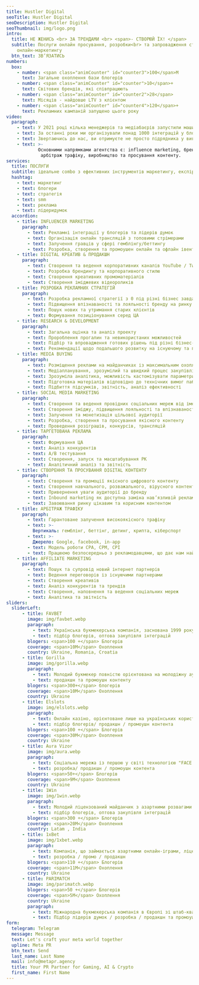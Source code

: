 ```yaml
---
title: Hustler Digital
seoTitle: Hustler Digital
seoDescription: Hustler Digital
seoThumbnail: img/logo.png
intro:
  title: НЕ ЖЕНИСЬ <br> ЗА ТРЕНДАМИ <br> <span>- СТВОРЮЙ ЇХ! </span>
  subtitle: Послуги онлайн просування, розробки<br> та запровадження стратегії
    онлайн-маркетингу
  btn_text: ЗB’ЯЗАТИСЬ
numbers:
  box:
    - number: <span class="animCounter" id="counter3">100</span>M
      text: Загальне охоплення бази блогерів
    - number: <span class="animCounter" id="counter">10</span>+
      text: Cвітових брендів, які співпрацюють
    - number: <span class="animCounter" id="counter2">28</span>
      text: Місяців - найдовше LTV з клієнтом
    - number: <span class="animCounter" id="counter4">120</span>+
      text: Рекламних кампаній запущено цього року
video:
  paragraph:
    - text: У 2021 році кілька менеджерів та медіабаєрів запустили машину зі створення та просування контенту. Так виник HUSTLER — креативне агентство fullstack просування.
    - text: За останні роки ми організували понад 1000 інтеграцій у блогерів різного рівня, реалізували близько 100 рекламних кампаній, встигли співпрацювати з 30+ гемблінг-проектами, серед яких бренди зі світовим ім'ям.
    - text: Звертаючись до нас, ви отримуєте не просто підрядника у вигляді агентства, а виділену in-house команду на аутсорсі з низкою переваг.
    - text: >-
            Основними напрямками агентства є: influence marketing, брендинг,
             арбітраж трафіку, виробництво та просування контенту.
services:
  title: ПОСЛУГИ
  subtitle: ідеальне combo з ефективних інструментів маркетингу, експірієнсу і лідерів думок.
  hashtag: 
    - text: маркетинг
    - text: блогери
    - text: стратегія
    - text: smm
    - text: реклама
    - text: лідеридумок
  accordion:
    - title: INFLUENCER MARKETING
      paragraph:
        - text: Рекламні інтеграції у блогерів та лідерів думок
        - text: Організація онлайн трансляцій з топовими стрімерами
        - text: Залучення гравців у сфері гемблінгу/беттингу
        - text: Розробка, створення та промоушен онлайн та офлайн івентів з лідерами думок
    - title: DIGITAL КРЕАТИВ & ПРОДАКШН
      paragraph:
        - text: Створення та ведення корпоративних каналів YouTube / Twitch
        - text: Розробка брендингу та корпоративного стилю
        - text: Створення креативних промоматеріалів
        - text: Створення іміджевих відеороликів
    - title: РОЗРОБКА РЕКЛАМНИХ СТРАТЕГІЙ
      paragraph:
        - text: Розробка рекламної стратегії з 0 під різні бізнес завдання
        - text: Підвищення впізнаваності та лояльності бренду на ринку
        - text: Пошук нових та утримання старих клієнтів
        - text: Формування позиціонування серед ЦА
    - title: RESEARCH & DEVELOPMENT
      paragraph:
        - text: Загальна оцінка та аналіз проекту
        - text: Пророблення прогалин та невикористаних можливостей
        - text: Підбір та впровадження готових рішень під різні бізнес-завдання
        - text: Рекомендації щодо подальшого розвитку на існуючому та потенційному ринках
    - title: MEDIA BUYING
      paragraph:
        - text: Розміщення реклами на майданчиках із максимальним охопленням ЦА
        - text: Медіапланування, зрозумілий та швидкий процес закупівлі, аналіз ринку та переговори
        - text: Зрозуміла аналітика, можливість кастомізувати параметри, оптимізація
        - text: Підготовка матеріалів відповідно до технічних вимог паблішерів
        - text: Підбиття підсумків, звітність, аналіз ефективності
    - title: SOCIAL MEDIA MARKETING
      paragraph:
        - text: Створення та ведення провідних соціальних мереж від імені бренду
        - text: Створення іміджу, підвищення лояльності та впізнаваності бренду
        - text: Залучення та монетизація цільової аудиторії
        - text: Розробка, створення та просування якісного контенту
        - text: Проведення розіграшів, конкурсів, трансляцій
    - title: ТАРГЕТОВАНА РЕКЛАМА
      paragraph:
        - text: Формування ЦА
        - text: Аналіз конкурентів
        - text: А/В тестування
        - text: Створення, запуск та масштабування РК
        - text: Аналітичний аналіз та звітність
    - title: СТВОРЕННЯ ТА ПРОСУВАННЯ DIGITAL КОНТЕНТУ
      paragraph:
        - text: Створення та промоції якісного цифрового контенту
        - text: Створення навчального, розважального, вірусного контенту
        - text: Привернення уваги аудиторії до бренду
        - text: Inbound marketing як доступна заміна нав’язливій рекламі
        - text: Завоювання ринку цікавим та корисним контентом
    - title: АРБІТРАЖ ТРАФІКУ
      paragraph:
        - text: Гарантоване залучення високоякісного трафіку
        - text: >- 
          Вертикаль: гемблінг, беттінг, детинг, крипта, кіберспорт
        - text: >-
          Джерело: Google, facebook, in-app
        - text: Модель роботи CPA, CPM, CPI
        - text: Працюємо безпосередньо з рекламодавцями, що дає нам найкращі умови на ринку
    - title: AFFILIATE MARKETING
      paragraph:
        - text: Пошук та супровід новий інтернет партнерів
        - text: Ведення переговорів із існуючими партнерами
        - text: Створення креативів
        - text: Аналіз конкурентів та трендів
        - text: Створення, наповнення та ведення соціальних мереж
        - text: Аналітика та звітність
sliders:
  sliderLeft:
      - title: FAVBET
        image: img/favbet.webp
        paragraph:
          - text: Українська букмекерська компанія, заснована 1999 року ліцензована Curaçao eGaming License.
          - text: підбір блогерів, оптова закупівля інтеграцій
        blogers: <span>100 +</span> Блогерів
        coverage: <span>10M</span> Охоплення
        country: Ukraine, Romania, Croatia
      - title: Gorilla
        image: img/gorilla.webp
        paragraph:
          - text: Молодий букмекер повністю орієнтована на молодіжну аудиторію, який за короткий період часу підірвав медіа простором своїм агресивним маркетингом.
          - text: продакшн та промоушн контенту
        blogers: <span>300+</span> блогерів
        coverage: <span>10M</span> Охоплення
        country: Ukraine
      - title: Elslots
        image: img/elslots.webp
        paragraph:
          - text: Онлайн казіно, орієнтоване лише на українських користувачів, розпочало роботу наприкінці 2017 року.
          - text: підбір блогерів/ продакшн / промоушн контента
        blogers: <span>100 +</span> Блогерів
        coverage: <span>30M</span> Охоплення
        country: Ukraine
      - title: Aura Vizor
        image: img/aura.webp
        paragraph:
          - text: Соціальна мережа із першою у світі технологією "FACE SHAZAM". Дати вертикаль.
          - text: розробка/ продакшн / промоушн контента
        blogers: <span>50+</span> Блогерів
        coverage: <span>9M</span> Охоплення
        country: Ukraine
      - title: 1Win
        image: img/1win.webp
        paragraph:
          - text: Молодий ліцензований майданчик з азартними розвагами ліцензований Curaçao eGaming License.
          - text: підбір блогерів, оптова закупівля інтеграцій
        blogers: <span>300 +</span> Блогерів
        coverage: <span>20M</span> Охоплення
        country: Latam , India
      - title: 1xBet
        image: img/1xbet.webp
        paragraph:
          - text: Компанія, що займається азартними онлайн-іграми, ліцензована Curaçao eGaming License.
          - text: розробка / промо / продакшн
        blogers: <span>110 +</span> Блогерів
        coverage: <span>11M</span> Охоплення
        country: Ukraine
      - title: PARIMATCH
        image: img/parimatch.webp
        blogers: <span>50 +</span> Блогерів
        coverage: <span>5M</span> Охоплення
        country: Ukraine
        paragraph:
          - text: Міжнародна букмекерська компанія в Європі зі штаб-квартирою в Лімасолі, Кіпр, заснована в 1994 році.
          - text: Підбір лідерів думок / розробка / продакшн та промоушн контенту
form:
  telegram: Telegram
  message: Message
  text: Let's craft your meta world together
  upline: Meta PR
  btn_text: Send
  last_name: Last Name
  mail: info@metapr.agency
  title: Your PR Partner for Gaming, AI & Crypto
  first_name: First Name
---
```

